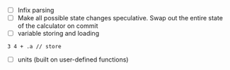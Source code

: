 - [ ] Infix parsing
- [ ] Make all possible state changes speculative. Swap out the entire state of
the calculator on commit
- [ ] variable storing and loading
```
3 4 + .a // store

```
- [ ] units (built on user-defined functions)